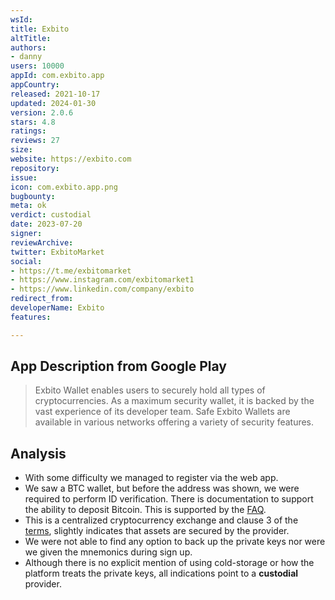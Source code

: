 ```yaml
---
wsId: 
title: Exbito
altTitle: 
authors:
- danny
users: 10000
appId: com.exbito.app
appCountry: 
released: 2021-10-17
updated: 2024-01-30
version: 2.0.6
stars: 4.8
ratings: 
reviews: 27
size: 
website: https://exbito.com
repository: 
issue: 
icon: com.exbito.app.png
bugbounty: 
meta: ok
verdict: custodial
date: 2023-07-20
signer: 
reviewArchive: 
twitter: ExbitoMarket
social:
- https://t.me/exbitomarket
- https://www.instagram.com/exbitomarket1
- https://www.linkedin.com/company/exbito
redirect_from: 
developerName: Exbito
features: 

---
```


## App Description from Google Play 

> Exbito Wallet enables users to securely hold all types of cryptocurrencies. As a maximum security wallet, it is backed by the vast experience of its developer team. Safe Exbito Wallets are available in various networks offering a variety of security features.

## Analysis 

- With some difficulty we managed to register via the web app. 
- We saw a BTC wallet, but before the address was shown, we were required to perform ID verification. There is documentation to support the ability to deposit Bitcoin. This is supported by the [FAQ](https://exbito.com/help/faq/).
- This is a centralized cryptocurrency exchange and clause 3 of the [terms](https://exbito.com/terms-and-conditions/), slightly indicates that assets are secured by the provider. 
- We were not able to find any option to back up the private keys nor were we given the mnemonics during sign up. 
- Although there is no explicit mention of using cold-storage or how the platform treats the private keys, all indications point to a **custodial** provider.